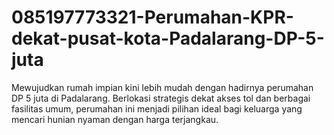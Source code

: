 # 085197773321-Perumahan-KPR-dekat-pusat-kota-Padalarang-DP-5-juta
Mewujudkan rumah impian kini lebih mudah dengan hadirnya perumahan DP 5 juta di Padalarang. Berlokasi strategis dekat akses tol dan berbagai fasilitas umum, perumahan ini menjadi pilihan ideal bagi keluarga yang mencari hunian nyaman dengan harga terjangkau.
